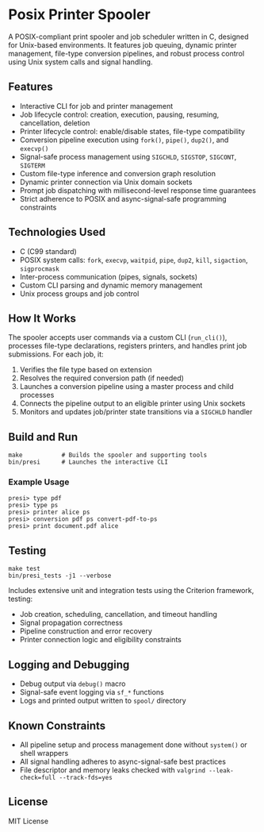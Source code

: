 # Posix Printer Spooler

A POSIX-compliant print spooler and job scheduler written in C, designed for Unix-based environments. It features job queuing, dynamic printer management, file-type conversion pipelines, and robust process control using Unix system calls and signal handling.

## Features

* Interactive CLI for job and printer management
* Job lifecycle control: creation, execution, pausing, resuming, cancellation, deletion
* Printer lifecycle control: enable/disable states, file-type compatibility
* Conversion pipeline execution using `fork()`, `pipe()`, `dup2()`, and `execvp()`
* Signal-safe process management using `SIGCHLD`, `SIGSTOP`, `SIGCONT`, `SIGTERM`
* Custom file-type inference and conversion graph resolution
* Dynamic printer connection via Unix domain sockets
* Prompt job dispatching with millisecond-level response time guarantees
* Strict adherence to POSIX and async-signal-safe programming constraints

## Technologies Used

* C (C99 standard)
* POSIX system calls: `fork`, `execvp`, `waitpid`, `pipe`, `dup2`, `kill`, `sigaction`, `sigprocmask`
* Inter-process communication (pipes, signals, sockets)
* Custom CLI parsing and dynamic memory management
* Unix process groups and job control

## How It Works

The spooler accepts user commands via a custom CLI (`run_cli()`), processes file-type declarations, registers printers, and handles print job submissions. For each job, it:

1. Verifies the file type based on extension
2. Resolves the required conversion path (if needed)
3. Launches a conversion pipeline using a master process and child processes
4. Connects the pipeline output to an eligible printer using Unix sockets
5. Monitors and updates job/printer state transitions via a `SIGCHLD` handler

## Build and Run

```
make           # Builds the spooler and supporting tools  
bin/presi      # Launches the interactive CLI  
```

### Example Usage

```
presi> type pdf  
presi> type ps  
presi> printer alice ps  
presi> conversion pdf ps convert-pdf-to-ps  
presi> print document.pdf alice  
```

## Testing

```
make test  
bin/presi_tests -j1 --verbose  
```

Includes extensive unit and integration tests using the Criterion framework, testing:

* Job creation, scheduling, cancellation, and timeout handling
* Signal propagation correctness
* Pipeline construction and error recovery
* Printer connection logic and eligibility constraints

## Logging and Debugging

* Debug output via `debug()` macro
* Signal-safe event logging via `sf_*` functions
* Logs and printed output written to `spool/` directory

## Known Constraints

* All pipeline setup and process management done without `system()` or shell wrappers
* All signal handling adheres to async-signal-safe best practices
* File descriptor and memory leaks checked with `valgrind --leak-check=full --track-fds=yes`

## License

MIT License
